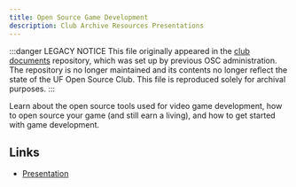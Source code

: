 ```yaml
---
title: Open Source Game Development
description: Club Archive Resources Presentations
---
```


:::danger LEGACY NOTICE
This file originally appeared in the [club documents](https://github.com/ufosc/club-documents) repository, which was set up by previous OSC administration. The repository is no longer maintained and its contents no longer reflect the state of the UF Open Source Club. This file is reproduced solely for archival purposes.
:::

Learn about the open source tools used for video game development, how to open source your game (and still earn a living), and how to get started with game development.

## Links

- [Presentation](https://docs.google.com/presentation/d/1_CXyx_BAqZRYi8cSt3TZYwmIoQxb1PfW_vbIYV9WZ0I/edit?usp=sharing)
